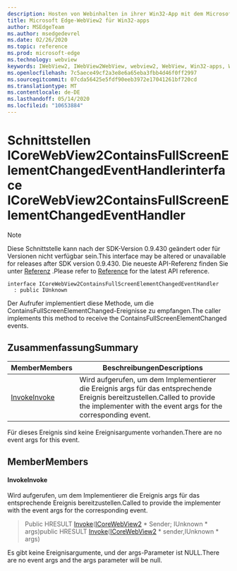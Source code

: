```yaml
---
description: Hosten von Webinhalten in ihrer Win32-App mit dem Microsoft Edge WebView2-Steuerelement
title: Microsoft Edge-WebView2 für Win32-apps
author: MSEdgeTeam
ms.author: msedgedevrel
ms.date: 02/26/2020
ms.topic: reference
ms.prod: microsoft-edge
ms.technology: webview
keywords: IWebView2, IWebView2WebView, webview2, WebView, Win32-apps, Win32, Edge, ICoreWebView2, ICoreWebView2Host, Browser-Steuerelement, Edge-HTML
ms.openlocfilehash: 7c5aece49cf2a3e8e6a65eba3fbb4d46f0ff2997
ms.sourcegitcommit: 07cda56425e5fdf90eeb3972e17041261bf720cd
ms.translationtype: MT
ms.contentlocale: de-DE
ms.lasthandoff: 05/14/2020
ms.locfileid: "10653884"
---
```

# <span data-ttu-id="2921f-104">Schnittstellen ICoreWebView2ContainsFullScreenElementChangedEventHandler</span><span class="sxs-lookup"><span data-stu-id="2921f-104">interface ICoreWebView2ContainsFullScreenElementChangedEventHandler</span></span> 

> [!NOTE]
> <span data-ttu-id="2921f-105">Diese Schnittstelle kann nach der SDK-Version 0.9.430 geändert oder für Versionen nicht verfügbar sein.</span><span class="sxs-lookup"><span data-stu-id="2921f-105">This interface may be altered or unavailable for releases after SDK version 0.9.430.</span></span> <span data-ttu-id="2921f-106">Die neueste API-Referenz finden Sie unter [Referenz](../../../webview2-api-reference.md) .</span><span class="sxs-lookup"><span data-stu-id="2921f-106">Please refer to [Reference](../../../webview2-api-reference.md) for the latest API reference.</span></span>

```
interface ICoreWebView2ContainsFullScreenElementChangedEventHandler
  : public IUnknown
```

<span data-ttu-id="2921f-107">Der Aufrufer implementiert diese Methode, um die ContainsFullScreenElementChanged-Ereignisse zu empfangen.</span><span class="sxs-lookup"><span data-stu-id="2921f-107">The caller implements this method to receive the ContainsFullScreenElementChanged events.</span></span>

## <span data-ttu-id="2921f-108">Zusammenfassung</span><span class="sxs-lookup"><span data-stu-id="2921f-108">Summary</span></span>

 <span data-ttu-id="2921f-109">Member</span><span class="sxs-lookup"><span data-stu-id="2921f-109">Members</span></span>                        | <span data-ttu-id="2921f-110">Beschreibungen</span><span class="sxs-lookup"><span data-stu-id="2921f-110">Descriptions</span></span>
--------------------------------|---------------------------------------------
[<span data-ttu-id="2921f-111">Invoke</span><span class="sxs-lookup"><span data-stu-id="2921f-111">Invoke</span></span>](#invoke) | <span data-ttu-id="2921f-112">Wird aufgerufen, um dem Implementierer die Ereignis args für das entsprechende Ereignis bereitzustellen.</span><span class="sxs-lookup"><span data-stu-id="2921f-112">Called to provide the implementer with the event args for the corresponding event.</span></span>

<span data-ttu-id="2921f-113">Für dieses Ereignis sind keine Ereignisargumente vorhanden.</span><span class="sxs-lookup"><span data-stu-id="2921f-113">There are no event args for this event.</span></span>

## <span data-ttu-id="2921f-114">Member</span><span class="sxs-lookup"><span data-stu-id="2921f-114">Members</span></span>

#### <span data-ttu-id="2921f-115">Invoke</span><span class="sxs-lookup"><span data-stu-id="2921f-115">Invoke</span></span> 

<span data-ttu-id="2921f-116">Wird aufgerufen, um dem Implementierer die Ereignis args für das entsprechende Ereignis bereitzustellen.</span><span class="sxs-lookup"><span data-stu-id="2921f-116">Called to provide the implementer with the event args for the corresponding event.</span></span>

> <span data-ttu-id="2921f-117">Public HRESULT [Invoke](#invoke)([ICoreWebView2](ICoreWebView2.md) \* Sender; IUnknown \* args)</span><span class="sxs-lookup"><span data-stu-id="2921f-117">public HRESULT [Invoke](#invoke)([ICoreWebView2](ICoreWebView2.md) \* sender,IUnknown \* args)</span></span>

<span data-ttu-id="2921f-118">Es gibt keine Ereignisargumente, und der args-Parameter ist NULL.</span><span class="sxs-lookup"><span data-stu-id="2921f-118">There are no event args and the args parameter will be null.</span></span>

